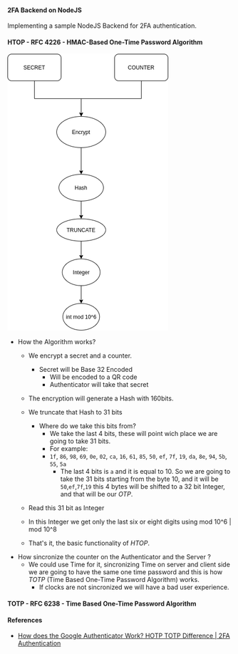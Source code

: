#### 2FA Backend on NodeJS

Implementing a sample NodeJS Backend for 2FA authentication.

#### HTOP - RFC 4226 - HMAC-Based One-Time Password Algorithm


<img src="/img/OneTimePassword.png">

* How the Algorithm works? 
    * We encrypt a secret and a counter.
        * Secret will be Base 32 Encoded
            * Will be encoded to a QR code
            * Authenticator will take that secret 
    * The encryption will generate a Hash with 160bits.
    * We truncate that Hash to 31 bits
        * Where do we take this bits from?
            * We take the last 4 bits, these will point wich place we are going to take 31 bits.
            * For example:
            * `1f`, `86`, `98`, `69`, `0e`, `02`, `ca`, `16`, `61`, `85`, `50`, `ef`, `7f`, `19`, `da`, `8e`, `94`, `5b`, `55`, `5a`
                * The last 4 bits is `a` and it is equal to 10. So we are going to take the 31 bits starting from the byte 10, and it will be `50`,`ef`,`7f`,`19` this 4 bytes will be shifted to a 32 bit Integer, and that will be our *OTP*.

    * Read this 31 bit as Integer
    * In this Integer we get only the last six or eight digits using mod 10^6 | mod 10^8
    * That's it, the basic functionality of *HTOP*.
* How sincronize the counter on the Authenticator and the Server ?
    * We could use Time for it, sincronizing Time on server and client side we are going to have the same one time password and this is how *TOTP* (Time Based One-Time Password Algorithm) works.
        * If clocks are not sincronized we will have a bad user experience.



#### TOTP - RFC 6238 - Time Based One-Time Password Algorithm



#### References

- [How does the Google Authenticator Work? HOTP TOTP Difference | 2FA Authentication](https://www.youtube.com/watch?v=XYVrnZK5MAU "Gabriel Zimmermann video explain how it basic work")